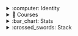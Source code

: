 
<details>
 <summary>:computer: Identity</summary>
 
 **Blockchain developer at [Ironflag](https://ironflag.io/)** <br/>
Side projects: [PawCon](https://github.com/developerasun/pawcon), [MeowRun](https://github.com/DaeguDev/MeowRun) <br/>
Tech blog: [Linkedin post](https://www.linkedin.com/in/jakesung/recent-activity/shares/) <br/>
Contact: nellow1102@gmail.com
</details>

<details>
<summary>📖 Courses</summary>

<br/>

I publish and sell my cutting-edge blockchain development knowledges at payhip. 

These courses will be very helpful for those who want to be a blockchain developer.

They will contain tips and tricks I have earned and troubleshootings I have done.

Course 1 (ENG): [test course 1](https://payhip.com/developerasun) <br/>
Course 2 (KOR): [test course 1](https://payhip.com/developerasun)

</details>


<details>
 <summary>:bar_chart:	Stats</summary>
 
![DeveloperAsun's GitHub stats](https://github-readme-stats.vercel.app/api?username=developerasun&show_icons=true&theme=dracula)

 
<a href="https://wakatime.com"><img src="https://wakatime.com/share/@developerasun/cef09160-4388-4654-b701-d5ecb4733504.png" width="600" height="400" alt="wakatime coding activity" /></a>
</details>

<details>
 <summary>:crossed_swords:	Stack</summary>
 
|Language|
 |:------:|
 ![Javascript](https://img.shields.io/badge/Javascript-black?style=square&logo=Javascript&logoColor=white)  ![Typescript](https://img.shields.io/badge/Typescript-white?style=square&logo=Typescript&logoColor=black)  ![C#](https://img.shields.io/badge/C%23-white?style=square&logo=C%23&logoColor=black)  ![Solidity](https://img.shields.io/badge/Solidity-white?style=square&logo=Solidity&logoColor=black)  

|Front End|
|:-------:|
![React](https://img.shields.io/badge/React-white?style=square&logo=React&logoColor=black) ![Redux](https://img.shields.io/badge/Redux-white?style=square&logo=Redux&logoColor=black) ![Svelte](https://img.shields.io/badge/Svelte-white?style=square&logo=Svelte&logoColor=black) ![Sass](https://img.shields.io/badge/Sass-white?style=square&logo=Sass&logoColor=black)
![HTML5](https://img.shields.io/badge/HTML-black?style=flat&logo=HTML5&logoColor=white) ![CSS3](https://img.shields.io/badge/CSS-black?style=square&logo=CSS3&logoColor=white) 

|Backend  |
|:-------:|
![Node.js](https://img.shields.io/badge/Node.js-white?style=square&logo=Javascript&logoColor=black) ![Express](https://img.shields.io/badge/Express-white?style=square&logo=Express&logoColor=black) ![MongoDB](https://img.shields.io/badge/MongoDB-white?style=square&logo=MongoDB&logoColor=black)
 
|Testing  |
|:-------:|
![Mocha](https://img.shields.io/badge/Mocha-white?style=square&logo=Mocha&logoColor=black) ![Chai](https://img.shields.io/badge/Chai-white?style=square&logo=Chai&logoColor=black) ![Ethersjs](https://img.shields.io/badge/Ethersjs-white?style=square&logo=Ethersjs&logoColor=black) ![Waffle](https://img.shields.io/badge/Waffle-white?style=square&logo=Waffle&logoColor=black)

|Working on|
|:--------:|
![Rust](https://img.shields.io/badge/Rust-white?style=square&logo=Rust&logoColor=black) ![Docker](https://img.shields.io/badge/Docker-white?style=square&logo=Docker&logoColor=black) ![Linux](https://img.shields.io/badge/Linux-white?style=square&logo=Linux&logoColor=black)  ![NestJs](https://img.shields.io/badge/Nestjs-white?style=square&logo=nestjs&logoColor=black)
 
</details>
